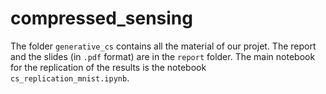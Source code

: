 # compressed_sensing

The folder ```generative_cs``` contains all the material of our projet. The report and the slides (in ```.pdf```  format) are in the ```report``` folder. The main notebook for the replication of the results is the notebook ```cs_replication_mnist.ipynb```.
